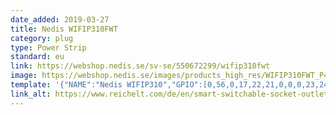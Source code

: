 ```yaml
---
date_added: 2019-03-27
title: Nedis WIFIP310FWT
category: plug
type: Power Strip
standard: eu
link: https://webshop.nedis.se/sv-se/550672299/wifip310fwt
image: https://webshop.nedis.se/images/products_high_res/WIFIP310FWT_P40.JPG
template: '{"NAME":"Nedis WIFIP310","GPIO":[0,56,0,17,22,21,0,0,0,23,24,0,0],"FLAG":1,"BASE":18}' 
link_alt: https://www.reichelt.com/de/en/smart-switchable-socket-outlet-16-a-usb-n-wifip310fwt-p249291.html
---
```









